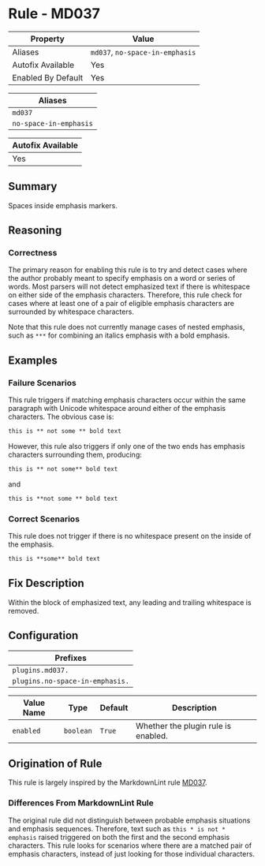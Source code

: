 # Rule - MD037

| Property | Value |
| --- | -- |
| Aliases | `md037`, `no-space-in-emphasis` |
| Autofix Available | Yes |
| Enabled By Default | Yes |

| Aliases |
| --- |
| `md037` |
| `no-space-in-emphasis` |

| Autofix Available |
| --- |
| Yes |

## Summary

Spaces inside emphasis markers.

## Reasoning

### Correctness

The primary reason for enabling this rule is to try and detect cases
where the author probably meant to specify emphasis on a word or
series of words.  Most parsers will not detect emphasized text if
there is whitespace on either side of the emphasis characters.
Therefore, this rule check for cases where at least one of a pair of eligible
emphasis characters are surrounded by whitespace characters.

Note that this rule does not currently manage cases of nested emphasis,
such as `***` for combining an italics emphasis with a bold emphasis.

## Examples

### Failure Scenarios

This rule triggers if matching emphasis characters occur
within the same paragraph with Unicode whitespace around either of the emphasis
characters.  The obvious case is:

```Markdown
this is ** not some ** bold text
```

However, this rule also triggers if only one of the two ends has emphasis
characters surrounding them, producing:

```Markdown
this is ** not some** bold text
```

and

```Markdown
this is **not some ** bold text
```

### Correct Scenarios

This rule does not trigger if there is no whitespace present on the
inside of the emphasis.

```Markdown
this is **some** bold text
```

## Fix Description

Within the block of emphasized text, any leading and trailing whitespace is removed.

## Configuration

| Prefixes |
| --- |
| `plugins.md037.` |
| `plugins.no-space-in-emphasis.` |

| Value Name | Type | Default | Description |
| -- | -- | -- | -- |
| `enabled` | `boolean` | `True` | Whether the plugin rule is enabled. |

## Origination of Rule

This rule is largely inspired by the MarkdownLint rule
[MD037](https://github.com/DavidAnson/markdownlint/blob/main/doc/Rules.md#md037---spaces-inside-emphasis-markers).

### Differences From MarkdownLint Rule

The original rule did not distinguish between probable emphasis situations
and emphasis sequences.  Therefore, text such as `this * is not * emphasis`
raised triggered on both the first and the second emphasis characters.
This rule looks for scenarios where there are a matched pair of emphasis
characters, instead of just looking for those individual characters.
